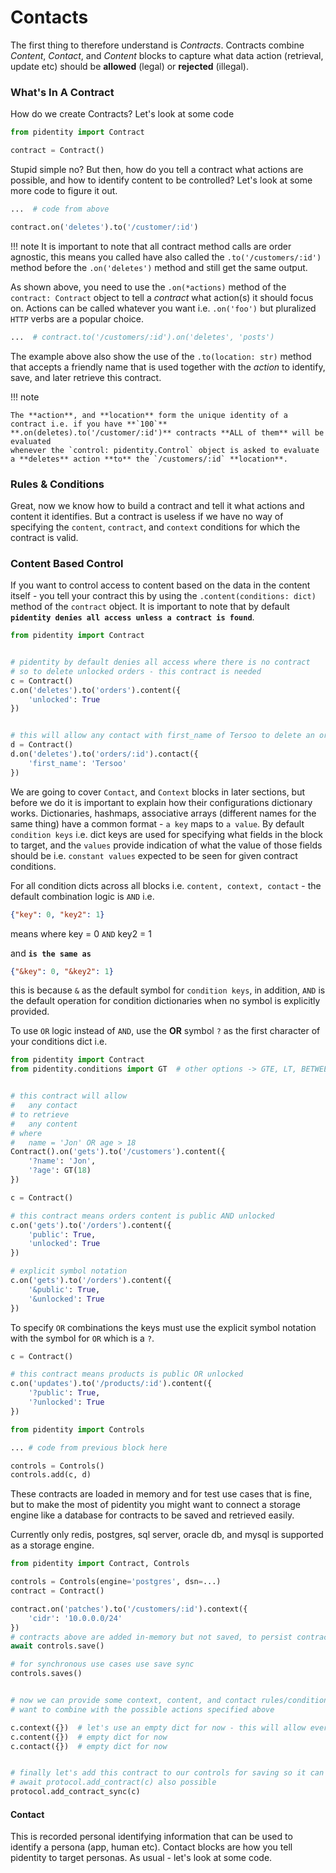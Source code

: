 # Contacts
The first thing to therefore understand is _Contracts_. Contracts combine _Content_, _Contact_, and _Content_ blocks to capture what data action (retrieval, update etc) should
be **allowed** (legal) or **rejected** (illegal).

### What's In A Contract


How do we create Contracts? Let's look at some code

```py
from pidentity import Contract

contract = Contract()
```

Stupid simple no? But then, how do you tell a contract what actions are possible, and how to identify content to be controlled? Let's look at some more code to figure
it out.

```py
...  # code from above

contract.on('deletes').to('/customer/:id')
```

!!! note
    It is important to note that all contract method calls are order agnostic, this means you called have also called the `.to('/customers/:id')` method before
    the `.on('deletes')` method and still get the same output.

As shown above, you need to use the `.on(*actions)` method of the `contract: Contract` object to tell a *contract* what action(s) it should focus on. Actions can be called whatever you want i.e. `.on('foo')` but pluralized `HTTP` verbs are a popular choice.


```py
...  # contract.to('/customers/:id').on('deletes', 'posts')
```

The example above also show the use of the `.to(location: str)` method that accepts a friendly name that is used together with the *action* to identify, save, and later retrieve this contract.

!!! note

    The **action**, and **location** form the unique identity of a contract i.e. if you have **`100`** **.on(deletes).to('/customer/:id')** contracts **ALL of them** will be evaluated
    whenever the `control: pidentity.Control` object is asked to evaluate a **deletes** action **to** the `/customers/:id` **location**.


### Rules &amp; Conditions
Great, now we know how to build a contract and tell it what actions and content it identifies. But a contract is useless if we have no way of specifying the
`content`, `contract`, and `context` conditions for which the contract is valid.


### Content Based Control
If you want to control access to content based on the data in the content itself - you tell your contract this by using the `.content(conditions: dict)` method
of the `contract` object. It is important to note that by default **`pidentity denies all access unless a contract is found`**.

```py
from pidentity import Contract


# pidentity by default denies all access where there is no contract
# so to delete unlocked orders - this contract is needed
c = Contract()
c.on('deletes').to('orders').content({
    'unlocked': True
})


# this will allow any contact with first_name of Tersoo to delete an order
d = Contract()
d.on('deletes').to('orders/:id').contact({
    'first_name': 'Tersoo'
})
```
We are going to cover `Contact`, and `Context` blocks in later sections, but before we do it is important to explain how their configurations dictionary works. Dictionaries, hashmaps,
associative arrays (different names for the same thing) have a common format - `a key` maps to `a value`. By default `condition keys` i.e. dict keys are used for specifying what fields
in the block to target, and the `values` provide indication of what the value of those fields should be i.e. `constant values` expected to be seen for given contract conditions.

For all condition dicts across all blocks i.e. `content, context, contact` - the default
combination logic is `AND` i.e.

```json
{"key": 0, "key2": 1}
```

means where key = 0 `AND` key2 = 1

and **`is the same as`**

```json
{"&key": 0, "&key2": 1}
```

this is because `&` as the default symbol for `condition keys`, in addition, `AND` is the default operation for condition dictionaries when no symbol is explicitly provided.

To use `OR` logic instead of `AND`, use the **OR** symbol `?` as the first character of your conditions dict i.e.

```py
from pidentity import Contract
from pidentity.conditions import GT  # other options -> GTE, LT, BETWEEN, IN, NIN etc


# this contract will allow
#   any contact
# to retrieve
#   any content
# where
#   name = 'Jon' OR age > 18
Contract().on('gets').to('/customers').content({
    '?name': 'Jon',
    '?age': GT(18)
})
```

```py
c = Contract()

# this contract means orders content is public AND unlocked
c.on('gets').to('/orders').content({
    'public': True,
    'unlocked': True
})

# explicit symbol notation
c.on('gets').to('/orders').content({
    '&public': True,
    '&unlocked': True
})
```
To specify `OR` combinations the keys must use the explicit symbol notation with the symbol for `OR` which is a `?`.

```py
c = Contract()

# this contract means products is public OR unlocked
c.on('updates').to('/products/:id').content({
    '?public': True,
    '?unlocked': True
})
```

```py
from pidentity import Controls

... # code from previous block here

controls = Controls()
controls.add(c, d)
```
These contracts are loaded in memory and for test use cases that is fine, but to make the most of pidentity you might want to connect a storage engine
like a database for contracts to be saved and retrieved easily.

Currently only redis, postgres, sql server, oracle db, and mysql is supported as a storage engine.

```py
from pidentity import Contract, Controls

controls = Controls(engine='postgres', dsn=...)
contract = Contract()

contract.on('patches').to('/customers/:id').context({
    'cidr': '10.0.0.0/24'
})
# contracts above are added in-memory but not saved, to persist contracts?
await controls.save()

# for synchronous use cases use save sync
controls.saves()
```

```py

# now we can provide some context, content, and contact rules/conditions we
# want to combine with the possible actions specified above

c.context({})  # let's use an empty dict for now - this will allow everyone but it's good enough for now
c.content({})  # empty dict for now
c.contact({})  # empty dict for now


# finally let's add this contract to our controls for saving so it can be used later
# await protocol.add_contract(c) also possible
protocol.add_contract_sync(c)
```

#### Contact
This is recorded personal identifying information that can be used to identify a persona (app, human etc). Contact blocks are how you tell pidentity to
target personas. As usual - let's look at some code.

```py
```

